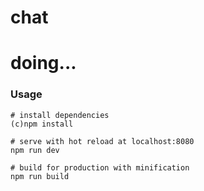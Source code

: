 # chat

# doing...

### Usage

```
# install dependencies
(c)npm install

# serve with hot reload at localhost:8080
npm run dev

# build for production with minification
npm run build
```
